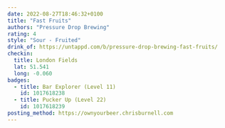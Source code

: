 ```yaml
---
date: 2022-08-27T18:46:32+0100
title: "Fast Fruits"
authors: "Pressure Drop Brewing"
rating: 4
style: "Sour - Fruited"
drink_of: https://untappd.com/b/pressure-drop-brewing-fast-fruits/
checkin:
  title: London Fields
  lat: 51.541
  long: -0.060
badges:
  - title: Bar Explorer (Level 11)
    id: 1017618238
  - title: Pucker Up (Level 22)
    id: 1017618239
posting_method: https://ownyourbeer.chrisburnell.com
---
```

